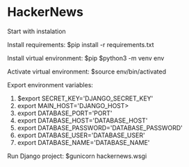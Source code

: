 # HackerNews
<h>Start with instalation</h>

<p>Install requirements: $pip install -r requirements.txt</p>
<p>Install virtual environment: $pip $python3 -m venv env</p>
<p>Activate virtual environment: $source env/bin/activated</p>
<p>Export environment variables:</p>
<ol>
<li>$export SECRET_KEY='DJANGO_SECRET_KEY'</li>
<li>export MAIN_HOST='DJANGO_HOST>
<li>export DATABASE_PORT='PORT'</li>
<li>export DATABASE_HOST='DATABASE_HOST'</li>
<li>export DATABASE_PASSWORD='DATABASE_PASSWORD'</li>
<li>export DATABASE_USER='DATABASE_USER'</li>
<li>export DATABASE_NAME='DATABASE_NAME'</li>
</ol>
<p>Run Django project: $gunicorn hackernews.wsgi</p>
